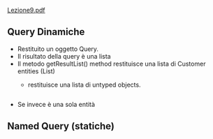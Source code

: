 [Lezione9.pdf](/slides/9_JPA_2_NuoveAA2425.pdf)

## Query Dinamiche
- Restituito un oggetto Query.
- Il risultato della query è una lista
- Il metodo getResultList() method restituisce una lista di Customer entities (List<Customer>)
    - restituisce una lista di untyped objects.
    ```Java

    ```
- Se invece è una sola entità 

## Named Query (statiche)
